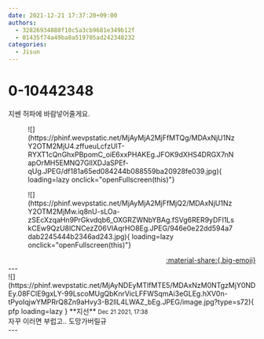 ```yaml
---
date: 2021-12-21 17:37:20+09:00
authors:
  - 32826934888f10c5a3cb9681e349b12f
  - 01435f74a49ba8a519705ad242348232
categories:
  - Jisun
---
```


# 0-10442348

<div class="post-container" markdown="1">
<div class="content-container md-sidebar__scrollwrap" markdown="1">

지쎈 허파에 바람넣어줄게요.
<figure markdown="1">
![](https://phinf.wevpstatic.net/MjAyMjA2MjFfMTQg/MDAxNjU1NzY2OTM2MjU4.zffueuLcfzUlT-RYXT1cQnGhxPBpomC_oiE6xxPHAKEg.JFOK9dXHS4DRGX7nNapOrMH5EMNQ7GlIXDJaSPEf-qUg.JPEG/df181a65ed084244b088559ba20928fe039.jpg){ loading=lazy onclick="openFullscreen(this)"}
</figure>

<figure markdown="1">
![](https://phinf.wevpstatic.net/MjAyMjA2MjFfMjQ2/MDAxNjU1NzY2OTM2MjMw.iq8nU-sLOa-zSEcXzqaHn9PrGkvdqb6_OXGRZWNbYBAg.fSVg6RER9yDFI1LskCEw9QzU8lCNCezZ06VIAqrHO8Eg.JPEG/946e0e22dd594a7dab2245444b2346ad243.jpg){ loading=lazy onclick="openFullscreen(this)"}
</figure>


</div>
</div>

<div style="text-align: right;" markdown="1">
<a href="https://weverse.io/fromis9/fanpost/0-10442348" style="text-align: right;">:material-share:{.big-emoji}</a>
</div>
---

<div class="comments-container md-sidebar__scrollwrap" markdown="1">
<div class="comment" markdown="1">
<div class='id-container' markdown="1">
![](https://phinf.wevpstatic.net/MjAyNDEyMTlfMTE5/MDAxNzM0NTgzMjY0NDEy.08FClE9gxLY-99LscoMUgQbKnrVicLFFWSqmAi3eGLEg.hXV0n-tPyoIqjwYMPRrQ8Zn9aHvy3-B2llL4LWAZ_bEg.JPEG/image.jpg?type=s72){ pfp loading=lazy }
**<span class="artist">지선</span>** <small>Dec 21 2021, 17:38</small><br>
</div>
<div class='comment-body' markdown="1">
자꾸 이러면 부럽고.. 도망가버릴규
</div>
</div>
</div>
---
